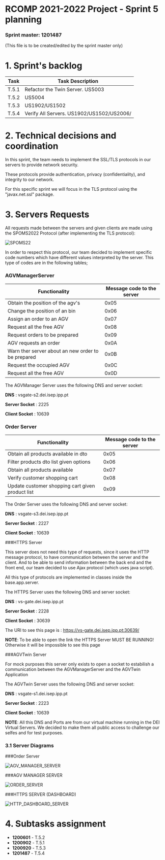 RCOMP 2021-2022 Project - Sprint 5 planning
===========================================

### Sprint master: 1201487

(This file is to be created/edited by the sprint master only)


# 1. Sprint's backlog #

| Task  | Task Description                                                                                                                                                                                                                                           |
|-------|------------------------------------------------------------------------------------------------------------------------------------------------------------------------------------------------------------------------------------------------------------|
| T.5.1 |   Refactor the Twin Server. US5003                                                                                                |
| T.5.2 |  US5004  |
| T.5.3 | US1902/US1502                                                                                           |
| T.5.4 | Verify All Servers. US1902/US1502/US2006/                                                                                                    |


# 2. Technical decisions and coordination #

In this sprint, the team needs to implement the SSL/TLS protocols in our servers to provide network security.

These protocols provide authentication, privacy (confidentiality), and integrity to our network.

For this specific sprint we will focus in the TLS protocol using the "javax.net.ssl" package.

# 3. Servers Requests

All requests made between the servers and given clients are made using the SPOMS2022 Protocol (after implementing the TLS protocol):

![SPOMS22](SPOMS22.png)

In order to respect this protocol, our team decided to implement specific code numbers which have different values interpreted by the server.
This type of codes are in the following tables;

### AGVManagerServer

| Functionality                                      | Message code to the server |
|----------------------------------------------------|----------------------------|
| Obtain the position of the agv's                   | 0x05                       |
| Change the position of an bin                      | 0x06                       |
| Assign an order to an AGV                          | 0x07                       |
| Request all the free AGV                           | 0x08                       |
| Request orders to be prepared                      | 0x09                       |
| AGV requests an order                              | 0x0A                       |
| Warn ther server about an new order to be prepared | 0x0B                       |
| Request the occupied AGV                           | 0x0C                       |
| Request all the free AGV                           | 0x0D                       |

The AGVManager Server uses the following DNS and server socket:

**DNS** : vsgate-s2.dei.isep.ipp.pt

**Server Socket** : 2225

**Client Socket** : 10639

### Order Server

| Functionality                                      | Message code to the server |
|----------------------------------------------------|----------------------------|
| Obtain all products available in dto                | 0x05                       |
| Filter products dto list given options                  | 0x06                      |
| Obtain all products available                   | 0x07                       |
| Verify customer shopping cart                  | 0x08                       |
| Update customer shopping cart given product list                  | 0x09                       |

The Order Server uses the following DNS and server socket:

**DNS** : vsgate-s3.dei.isep.ipp.pt

**Server Socket** : 2227

**Client Socket** : 10639


###HTTPS Server

This server does not need this type of requests, since it uses the HTTP message protocol, to have communication between the server and the client.
And to be able to send information between the back end and the front end, our team decided to use Ajax protocol (which uses java script).

All this type of protocols are implemented in classes inside the base.app.server.

The HTTPS Server uses the following DNS and server socket:

**DNS** : vs-gate.dei.isep.ipp.pt

**Server Socket** : 2228

**Client Socket** : 30639

The URI to see this page is : https://vs-gate.dei.isep.ipp.pt:30639/

**NOTE**: To be able to open the link the HTTPS Server MUST BE RUNNING! Otherwise it will be impossible to see this page

###AGVTwin Server

For mock purposes this server only exists to open a socket to estabilish a communication between the AGVManagerServer and the AGVTwin Application

The AGVTwin Server uses the following DNS and server socket:

**DNS** : vsgate-s1.dei.isep.ipp.pt

**Server Socket** : 2223

**Client Socket** : 10639


**NOTE**: All this DNS and Ports are from our virtual machine running in the DEI Virtual Servers. 
          We decided to make them all public access to challenge our selfes and for test purposes.


### 3.1 Server Diagrams

###Order Server

![AGV_MANAGER_SERVER](AGVManagerServer_SD.svg)

###AGV MANAGER SERVER

![ORDER_SERVER](OrderServer_SD.svg)

###HTTPS SERVER (DASHBOARD)

![HTTP_DASHBOARD_SERVER](HttpServer_SD.svg)


# 4. Subtasks assignment #

* **1200601** - T.5.2
* **1200902** - T.5.1
* **1200920** - T.5.3 
* **1201487** - T.5.4
  
